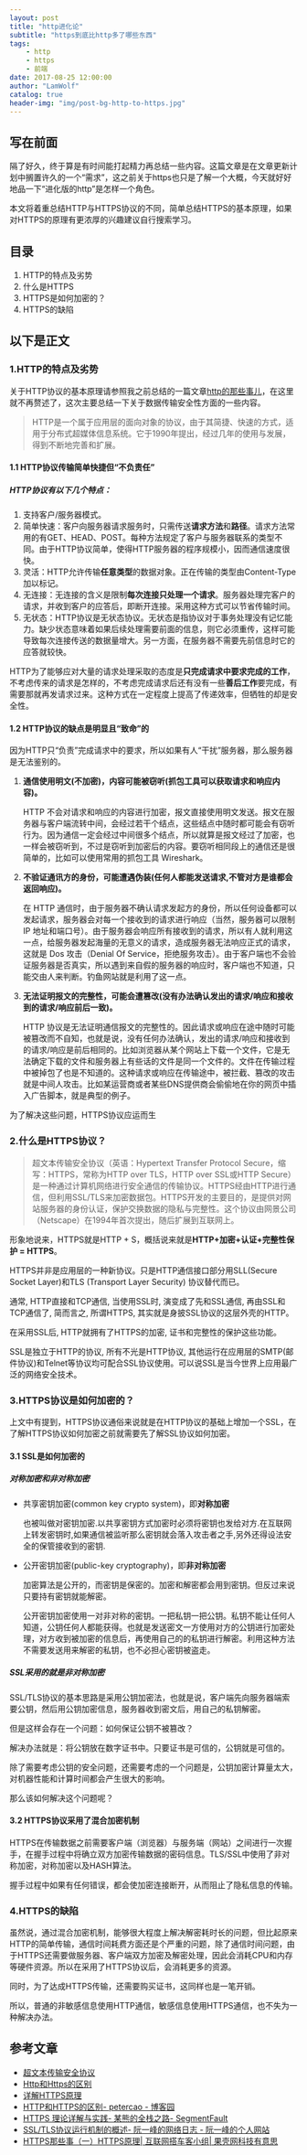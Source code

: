```yaml
---
layout: post
title: "http进化论"
subtitle: "https到底比http多了哪些东西"
tags:
    - http
    - https
    - 前端
date: 2017-08-25 12:00:00
author: "LamWolf"
catalog: true
header-img: "img/post-bg-http-to-https.jpg"
---
```



## 写在前面

隔了好久，终于算是有时间能打起精力再总结一些内容。这篇文章是在文章更新计划中搁置许久的一个“需求”，这之前关于https也只是了解一个大概，今天就好好地品一下“进化版的http”是怎样一个角色。

本文将着重总结HTTP与HTTPS协议的不同，简单总结HTTPS的基本原理，如果对HTTPS的原理有更浓厚的兴趣建议自行搜索学习。

## 目录

1. HTTP的特点及劣势
2. 什么是HTTPS
3. HTTPS是如何加密的？
4. HTTPS的缺陷

## 以下是正文

### 1.HTTP的特点及劣势

关于HTTP协议的基本原理请参照我之前总结的一篇文章[http的那些事儿](http://lamwolfwang.cn/2017/08/01/http-basic/)，在这里就不再赘述了，这次主要总结一下关于数据传输安全性方面的一些内容。

>HTTP是一个属于应用层的面向对象的协议，由于其简捷、快速的方式，适用于分布式超媒体信息系统。它于1990年提出，经过几年的使用与发展，得到不断地完善和扩展。

#### 1.1 HTTP协议传输简单快捷但“不负责任”

##### HTTP协议有以下几个特点：

1. 支持客户/服务器模式。
2. 简单快速：客户向服务器请求服务时，只需传送**请求方法**和**路径**。请求方法常用的有GET、HEAD、POST。每种方法规定了客户与服务器联系的类型不同。由于HTTP协议简单，使得HTTP服务器的程序规模小，因而通信速度很快。
3. 灵活：HTTP允许传输**任意类型**的数据对象。正在传输的类型由Content-Type加以标记。
4. 无连接：无连接的含义是限制**每次连接只处理一个请求**。服务器处理完客户的请求，并收到客户的应答后，即断开连接。采用这种方式可以节省传输时间。
5. 无状态：HTTP协议是无状态协议。无状态是指协议对于事务处理没有记忆能力。缺少状态意味着如果后续处理需要前面的信息，则它必须重传，这样可能导致每次连接传送的数据量增大。另一方面，在服务器不需要先前信息时它的应答就较快。

HTTP为了能够应对大量的请求处理采取的态度是**只完成请求中要求完成的工作**，不考虑传来的请求是怎样的，不考虑完成请求后还有没有一些**善后工作**要完成，有需要那就再发请求过来。这种方式在一定程度上提高了传递效率，但牺牲的却是安全性。

#### 1.2 HTTP协议的缺点是明显且“致命”的

因为HTTP只“负责”完成请求中的要求，所以如果有人“干扰”服务器，那么服务器是无法鉴别的。

1. **通信使用明文(不加密)，内容可能被窃听(抓包工具可以获取请求和响应内容)。**

	HTTP 不会对请求和响应的内容进行加密，报文直接使用明文发送。报文在服务器与客户端流转中间，会经过若干个结点，这些结点中随时都可能会有窃听行为。因为通信一定会经过中间很多个结点，所以就算是报文经过了加密，也一样会被窃听到，不过是窃听到加密后的内容。要窃听相同段上的通信还是很简单的，比如可以使用常用的抓包工具 Wireshark。
	
2. **不验证通讯方的身份，可能遭遇伪装(任何人都能发送请求,不管对方是谁都会返回响应)。**

	在 HTTP 通信时，由于服务器不确认请求发起方的身份，所以任何设备都可以发起请求，服务器会对每一个接收到的请求进行响应（当然，服务器可以限制 IP 地址和端口号）。由于服务器会响应所有接收到的请求，所以有人就利用这一点，给服务器发起海量的无意义的请求，造成服务器无法响应正式的请求，这就是 Dos 攻击（Denial Of Service，拒绝服务攻击）。由于客户端也不会验证服务器是否真实，所以遇到来自假的服务器的响应时，客户端也不知道，只能交由人来判断。钓鱼网站就是利用了这一点。
	
3. **无法证明报文的完整性，可能会遭篡改(没有办法确认发出的请求/响应和接收到的请求/响应前后一致)。**

	HTTP 协议是无法证明通信报文的完整性的。因此请求或响应在途中随时可能被篡改而不自知，也就是说，没有任何办法确认，发出的请求/响应和接收到的请求/响应是前后相同的。比如浏览器从某个网站上下载一个文件，它是无法确定下载的文件和服务器上有些话的文件是同一个文件的。文件在传输过程中被掉包了也是不知道的。这种请求或响应在传输途中，被拦截、篡改的攻击就是中间人攻击。比如某运营商或者某些DNS提供商会偷偷地在你的网页中插入广告脚本，就是典型的例子。


为了解决这些问题，HTTPS协议应运而生

### 2.什么是HTTPS协议？

>超文本传输安全协议（英语：Hypertext Transfer Protocol Secure，缩写：HTTPS，常称为HTTP over TLS，HTTP over SSL或HTTP Secure）是一种通过计算机网络进行安全通信的传输协议。HTTPS经由HTTP进行通信，但利用SSL/TLS来加密数据包。HTTPS开发的主要目的，是提供对网站服务器的身份认证，保护交换数据的隐私与完整性。这个协议由网景公司（Netscape）在1994年首次提出，随后扩展到互联网上。

形象地说来，HTTPS就是HTTP + S，概括说来就是**HTTP+加密+认证+完整性保护 = HTTPS**。

HTTPS并非是应用层的一种新协议。只是HTTP通信接口部分用SLL(Secure Socket Layer)和TLS (Transport Layer Security) 协议替代而已。

通常, HTTP直接和TCP通信, 当使用SSL时, 演变成了先和SSL通信, 再由SSL和TCP通信了, 简而言之, 所谓HTTPS, 其实就是身披SSL协议的这层外壳的HTTP。

在采用SSL后, HTTP就拥有了HTTPS的加密, 证书和完整性的保护这些功能。

SSL是独立于HTTP的协议, 所有不光是HTTP协议, 其他运行在应用层的SMTP(邮件协议)和Telnet等协议均可配合SSL协议使用。可以说SSL是当今世界上应用最广泛的网络安全技术。

### 3.HTTPS协议是如何加密的？

上文中有提到，HTTPS协议通俗来说就是在HTTP协议的基础上增加一个SSL，在了解HTTPS协议如何加密之前就需要先了解SSL协议如何加密。

#### 3.1 SSL是如何加密的

##### 对称加密和非对称加密
	
* 共享密钥加密(common key crypto system)，即**对称加密**

	也被叫做对密钥加密.以共享密钥方式加密时必须将密钥也发给对方.在互联网上转发密钥时,如果通信被监听那么密钥就会落入攻击者之手,另外还得设法安全的保管接收到的密钥.

* 公开密钥加密(public-key cryptography)，即**非对称加密**
	
	加密算法是公开的，而密钥是保密的。加密和解密都会用到密钥。但反过来说只要持有密钥就能解密。
	
	公开密钥加密使用一对非对称的密钥。一把私钥一把公钥。私钥不能让任何人知道，公钥任何人都能获得。也就是发送密文一方使用对方的公钥进行加密处理，对方收到被加密的信息后，再使用自己的的私钥进行解密。利用这种方法不需要发送用来解密的私钥，也不必担心密钥被盗走。
	
##### SSL采用的就是非对称加密

SSL/TLS协议的基本思路是采用公钥加密法，也就是说，客户端先向服务器端索要公钥，然后用公钥加密信息，服务器收到密文后，用自己的私钥解密。

但是这样会存在一个问题：如何保证公钥不被篡改？

解决办法就是：将公钥放在数字证书中。只要证书是可信的，公钥就是可信的。
	
除了需要考虑公钥的安全问题，还需要考虑的一个问题是，公钥加密计算量太大，对机器性能和计算时间都会产生很大的影响。

那么该如何解决这个问题呢？
	
#### 3.2 HTTPS协议采用了混合加密机制

HTTPS在传输数据之前需要客户端（浏览器）与服务端（网站）之间进行一次握手，在握手过程中将确立双方加密传输数据的密码信息。TLS/SSL中使用了非对称加密，对称加密以及HASH算法。

握手过程中如果有任何错误，都会使加密连接断开，从而阻止了隐私信息的传输。

### 4.HTTPS的缺陷

虽然说，通过混合加密机制，能够很大程度上解决解密耗时长的问题，但比起原来HTTP的简单传输，通信时间耗费方面还是个严重的问题，除了通信时间问题，由于HTTPS还需要做服务器、客户端双方加密及解密处理，因此会消耗CPU和内存等硬件资源。所以在采用了HTTPS协议后，会消耗更多的资源。

同时，为了达成HTTPS传输，还需要购买证书，这同样也是一笔开销。

所以，普通的非敏感信息使用HTTP通信，敏感信息使用HTTPS通信，也不失为一种解决办法。

## 参考文章
* [超文本传输安全协议](https://zh.wikipedia.org/wiki/超文本传输安全协议)
* [Http和Https的区别](http://www.jianshu.com/p/37654eb66b58)
* [详解HTTPS原理](http://www.jianshu.com/p/55e402bcbc18)
* [HTTP和HTTPS的区别- petercao - 博客园](http://www.cnblogs.com/bluestorm/p/5763533.html)
* [HTTPS 理论详解与实践- 某熊的全栈之路- SegmentFault](https://segmentfault.com/a/1190000004985253)
* [SSL/TLS协议运行机制的概述- 阮一峰的网络日志 - 阮一峰的个人网站](http://www.ruanyifeng.com/blog/2014/02/ssl_tls.html)
* [HTTPS那些事（一）HTTPS原理| 互联网搭车客小组| 果壳网科技有意思](http://www.guokr.com/post/114121/)